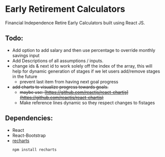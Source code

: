 # Early Retirement Calculators
Financial Independence Retire Early Calculators built using React JS.

## Todo:
- Add option to add salary and then use percentage to override monthly savings input
- Add Descriptions of all assumptions / inputs.
- change ids & next id to work solely off the index of the array, this will help for dynamic generation of stages if we let users add/remove stages in the future
    - prevent last item from having next goal progress 
- ~~add charts to visualize progress towards goals.~~
    - ~~maybe use: [https://github.com/reactjs/react-chartjs](https://github.com/reactjs/react-chartjs)~~
    - Make reference lines dynamic so they respect changes to fistages

## Dependencies:
- React 
- React-Bootstrap
- [recharts](http://recharts.org/#/en-US/guide/installation)
    ```
    npm install recharts    
    ```